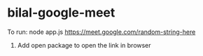 # bilal-google-meet

To run:
node app.js https://meet.google.com/random-string-here

1. Add open package to open the link in browser